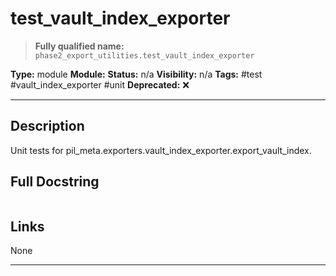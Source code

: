 # test_vault_index_exporter
> **Fully qualified name:** `phase2_export_utilities.test_vault_index_exporter`

**Type:** module
**Module:** 
**Status:** n/a
**Visibility:** n/a
**Tags:** #test #vault_index_exporter #unit
**Deprecated:** ❌

---

## Description
Unit tests for pil_meta.exporters.vault_index_exporter.export_vault_index.

## Full Docstring
```

```

## Links
None

---
